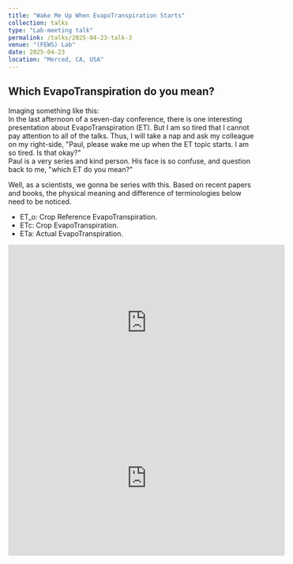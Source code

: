 ```yaml
---
title: "Wake Me Up When EvapoTranspiration Starts"
collection: talks
type: "Lab-meeting talk"
permalink: /talks/2025-04-23-talk-3
venue: "(FEWS) Lab"
date: 2025-04-23
location: "Merced, CA, USA"
---
```


Which EvapoTranspiration do you mean?
------
Imaging something like this:<br>
In the last afternoon of a seven-day conference, there is one interesting presentation about EvapoTranspiration (ET). But I am so tired that I cannot pay attention to all of the talks. Thus, I will take a nap and ask my colleague on my right-side, "Paul, please wake me up when the ET topic starts. I am so tired. Is that okay?"<br>
Paul is a very series and kind person. His face is so confuse, and question back to me, "which ET do you mean?"<br>

Well, as a scientists, we gonna be series with this. Based on recent papers and books, the physical meaning and difference of terminologies below need to be noticed.
- ET_o: Crop Reference EvapoTranspiration.
- ETc: Crop EvapoTranspiration.
- ETa: Actual EvapoTranspiration.

<div align="center">
  <iframe width="560" height="315" src="https://www.youtube.com/embed/Q8F1_kqp568" 
    title="YouTube video player" frameborder="0" 
    allow="accelerometer; autoplay; clipboard-write; encrypted-media; gyroscope; picture-in-picture; web-share" 
    allowfullscreen></iframe>
</div>

<div align="center">
  <iframe width="560" height="315" src="https://www.youtube.com/embed/T-7OO30qA0o" 
    title="YouTube video player" frameborder="0" 
    allow="accelerometer; autoplay; clipboard-write; encrypted-media; gyroscope; picture-in-picture; web-share" 
    allowfullscreen></iframe>
</div>